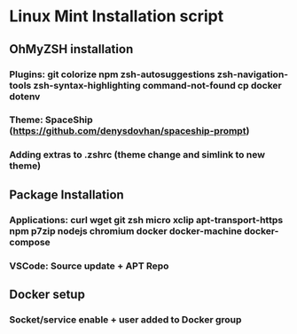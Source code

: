 # Linux Mint Installation script

## OhMyZSH installation 
### Plugins: git colorize npm zsh-autosuggestions zsh-navigation-tools zsh-syntax-highlighting command-not-found cp docker dotenv

### Theme: SpaceShip (https://github.com/denysdovhan/spaceship-prompt)

### Adding extras to .zshrc (theme change and simlink to new theme)

## Package Installation
### Applications: curl wget git zsh micro xclip apt-transport-https npm p7zip nodejs chromium docker docker-machine docker-compose

### VSCode: Source update + APT Repo

## Docker setup
### Socket/service enable + user added to Docker group

